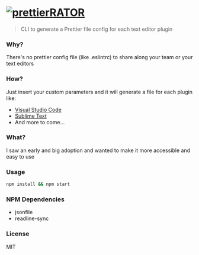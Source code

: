 # [![prettierRATOR](http://i.imgur.com/lQXioD6.png)]()

> CLI to generate a Prettier file config for each text editor plugin

### Why?
There's no prettier config file (like .eslintrc) to share along your team or your text editors

### How?
Just insert your custom parameters and it will generate a file for each plugin like:
* [Visual Studio Code](https://marketplace.visualstudio.com/items?itemName=esbenp.prettier-vscode)
* [Sublime Text](https://packagecontrol.io/packages/JsPrettier)
* And more to come...

### What?
I saw an early and big adoption and wanted to make it more accessible and easy to use

### Usage
```bash
npm install && npm start
```

### NPM Dependencies
* jsonfile
* readline-sync

### License
MIT

